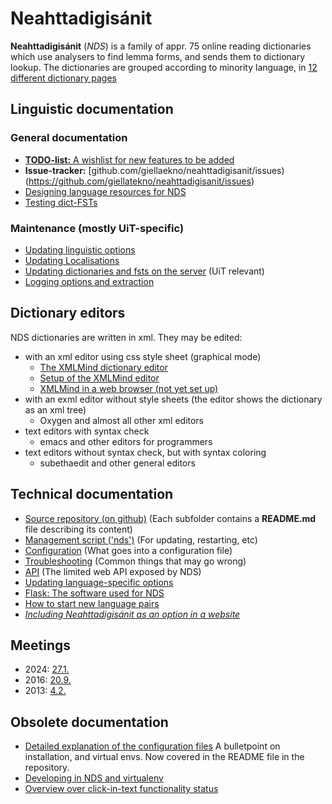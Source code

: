 # Neahttadigisánit

**Neahttadigisánit** (_NDS_) is a family of appr. 75 online reading dictionaries which use
analysers to find lemma forms, and sends them to dictionary lookup. The dictionaries are grouped
according to minority language, in [12 different dictionary pages](nds/NeahttadigisanitLanguagePairs.html)

## Linguistic documentation

### General documentation

- [**TODO-list:** A wishlist for new features to be added](NewFeatures.html)
- **Issue-tracker:** [github.com/giellaekno/neahttadigisanit/issues)(https://github.com/giellatekno/neahttadigisanit/issues)
- [Designing language resources for NDS](nds/DesigningResources.html) <!-- * [Moving language pairs](nds/NDSMovingLanguagePairs.html) -->
- [Testing dict-FSTs](TestingDictFST.html)

### Maintenance (mostly UiT-specific)

- [Updating linguistic options](nds/NDSLinguisticSettings.html)
- [Updating Localisations](nds/NDSLocalisations.html)
- [Updating dictionaries and fsts on the server](nds/NDSUpdatingDictionaries.html) (UiT relevant)
- [Logging options and extraction](nds/LogExtraction.html)

## Dictionary editors

NDS dictionaries are written in xml. They may be edited:

- with an xml editor using css style sheet (graphical mode)
  - [The XMLMind dictionary editor](../infra/editing_dicts_w_XXE.md)
  - [Setup of the XMLMind editor](../tools/xmlmind-dictsetup.md)
  - [XMLMind in a web browser (not yet set up)](http://www.xmlmind.com/xmleditor/web_edition.shtml)
- with an exml editor without style sheets (the editor shows the dictionary as an xml tree)
  - Oxygen and almost all other xml editors
- text editors with syntax check
  - emacs and other editors for programmers
- text editors without syntax check, but with syntax coloring
  - subethaedit and other general editors

## Technical documentation

- [Source repository (on github)](https://github.com/giellatekno/neahttadigisanit) (Each subfolder contains a **README.md** file describing its content)
- [Management script ('nds')](nds/nds_commands.html) (For updating, restarting, etc)
- [Configuration](nds/NDSConfiguration.md) (What goes into a configuration file)
- [Troubleshooting](nds/NDSTroubleshooting.html) (Common things that may go wrong)
- [API](nds/API.html) (The limited web API exposed by NDS)
- [Updating language-specific options](nds/NDSLinguisticSettings.html)
- [Flask: The software used for NDS](nds/FlaskSoftware.html)
- [How to start new language pairs](nds/StartingNewLanguagePairs.html)
- [_Including Neahttadigisánit as an option in a website_](nds/AddingNDSPluginToOtherSites.html)

## Meetings

- 2024: [27.1.](nds/referat/240127.html)
- 2016: [20.9.](nds/referat/160920.html)
- 2013: [4.2.](nds/referat/130204.html)

## Obsolete documentation

- [Detailed explanation of the configuration files](nds/ConfigFiles.html) A bulletpoint on installation, and virtual envs. Now covered in the README file in the repository.
- [Developing in NDS and virtualenv](nds/NDSDeveloping.html)
- [Overview over click-in-text functionality status](nds/NDSProjectsInBrowsersStatistics.html)
